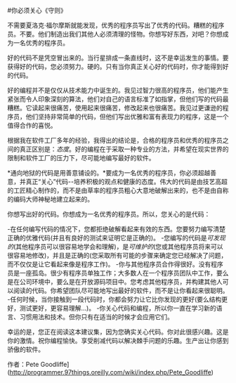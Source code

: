 #你必须关心《守则》

不需要夏洛克·福尔摩斯就能发现，优秀的程序员写出了优秀的代码。糟糕的程序员。不要。他们制造出我们其他人必须清理的怪物。你想写好东西，对吧？你想成为一名优秀的程序员。

好的代码不是凭空冒出来的。当行星排成一条直线时，这不是幸运发生的事情。要获得好的代码，您必须努力。硬的。只有当你真正关心好的代码时，你才能得到好的代码。

好的编程并不是仅仅从技术能力中诞生的。我见过智力很高的程序员，他们能产生紧张而令人印象深刻的算法，他们对自己的语言标准了如指掌，但他们写的代码最糟糕。它读起来很痛苦，使用起来很痛苦，修改起来也很痛苦。我见过更谦逊的程序员，他们坚持非常简单的代码，但他们写出优雅和富有表现力的程序，这是一个值得合作的喜悦。

根据我在软件工厂多年的经验，我得出的结论是，合格的程序员和优秀的程序员之间的真正区别是：*态度*。好的编程在于采取一种专业的方法，并希望在现实世界的限制和软件工厂的压力下，尽可能地编写最好的软件。

*通向地狱的代码是用善意铺设的。*要成为一名优秀的程序员，你必须超越善意，并真正“关心”代码--培养积极的观点和健康的态度。伟大的代码是由技艺高超的工匠精心制作的，而不是由草率的程序员粗心大意地破解出来的，也不是由自称的编码大师神秘地建立起来的。

你想写出好的代码。你想成为一名优秀的程序员。所以，您关心的是代码：

-在任何编写代码的情况下，您都拒绝破解看起来有效的东西。您要努力编写清楚正确的优雅代码(并且有良好的测试来证明它是正确的)。
-您编写的代码是*可发现的*(其他程序员可以很容易地学会和理解)，是*可维护的*(您或其他程序员将来可以很容易地修改)，并且是正确的(您采取所有可能的步骤来确定您已经解决了问题，而不仅仅是让它看起来像是程序工作)。
-你与其他程序员合作得很好。没有程序员是一座孤岛。很少有程序员单独工作；大多数人在一个程序员团队中工作，要么是在公司环境中，要么是在开放源码项目中。您考虑其他程序员，并构建其他人可以阅读的代码。你希望团队尽可能地写出最好的软件，而不是让你看起来很聪明。
-任何时候，当你接触到一段代码时，你都会努力让它比你发现的更好(要么结构更好，测试更好，更容易理解...)。
-你关心代码和编程，所以你一直在学习新的语言、习惯用法和技术。但你只有在适当的时候才会应用它们。

幸运的是，您正在阅读这本建议集，因为您确实关心代码。你对此很感兴趣。这是你的激情。祝你编程愉快。享受削减代码以解决棘手问题的乐趣。生产出让你感到骄傲的软件。

作者：Pete Goodliffe](http://programmer.97things.oreilly.com/wiki/index.php/Pete_Goodliffe)
